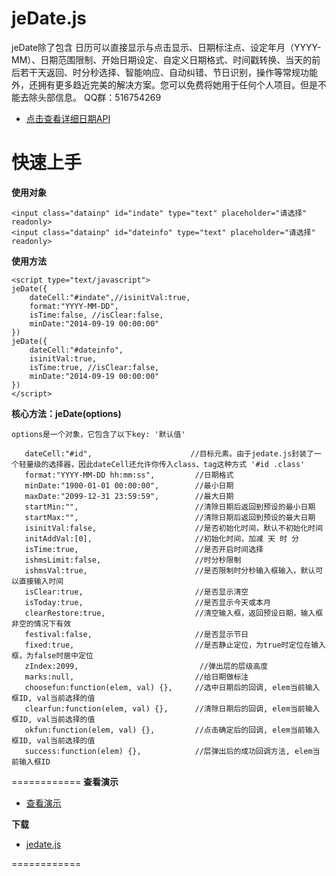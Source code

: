 jeDate.js
=======
jeDate除了包含 日历可以直接显示与点击显示、日期标注点、设定年月（YYYY-MM）、日期范围限制、开始日期设定、自定义日期格式、时间戳转换、当天的前后若干天返回、时分秒选择、智能响应、自动纠错、节日识别，操作等常规功能外，还拥有更多趋近完美的解决方案。您可以免费将她用于任何个人项目。但是不能去除头部信息。 QQ群：516754269 


* [点击查看详细日期API](http://www.jayui.com/jedate/) 

# 快速上手

**使用对象**

    <input class="datainp" id="indate" type="text" placeholder="请选择"  readonly>
    <input class="datainp" id="dateinfo" type="text" placeholder="请选择"  readonly>
      
**使用方法**


    <script type="text/javascript">  
 	jeDate({
		dateCell:"#indate",//isinitVal:true,
		format:"YYYY-MM-DD",
		isTime:false, //isClear:false,
		minDate:"2014-09-19 00:00:00"
	})
 	jeDate({
		dateCell:"#dateinfo",
		isinitVal:true,
		isTime:true, //isClear:false,
		minDate:"2014-09-19 00:00:00"
	}) 
    </script>

**核心方法：jeDate(options)**

    options是一个对象，它包含了以下key: '默认值'
    
       dateCell:"#id",                      //目标元素。由于jedate.js封装了一个轻量级的选择器，因此dateCell还允许你传入class、tag这种方式 '#id .class'
       format:"YYYY-MM-DD hh:mm:ss",         //日期格式
       minDate:"1900-01-01 00:00:00",        //最小日期
       maxDate:"2099-12-31 23:59:59",        //最大日期
       startMin:"",                          //清除日期后返回到预设的最小日期
       startMax:"",                          //清除日期后返回到预设的最大日期
       isinitVal:false,                      //是否初始化时间，默认不初始化时间
       initAddVal:[0],                       //初始化时间，加减 天 时 分
       isTime:true,                          //是否开启时间选择
       ishmsLimit:false,                     //时分秒限制
       ishmsVal:true,                        //是否限制时分秒输入框输入，默认可以直接输入时间
       isClear:true,                         //是否显示清空
       isToday:true,                         //是否显示今天或本月
       clearRestore:true,                    //清空输入框，返回预设日期，输入框非空的情况下有效
       festival:false,                       //是否显示节日
       fixed:true,                           //是否静止定位，为true时定位在输入框，为false时居中定位
       zIndex:2099,                           //弹出层的层级高度
       marks:null,                           //给日期做标注
       choosefun:function(elem, val) {},     //选中日期后的回调, elem当前输入框ID, val当前选择的值
       clearfun:function(elem, val) {},      //清除日期后的回调, elem当前输入框ID, val当前选择的值
       okfun:function(elem, val) {},         //点击确定后的回调, elem当前输入框ID, val当前选择的值
       success:function(elem) {},            //层弹出后的成功回调方法, elem当前输入框ID

============
**查看演示**

* [查看演示](http://singod.github.io/jeDate/)   

**下载**

* [jedate.js](https://github.com/singod/jeDate/blob/gh-pages/jedate/jedate.js)

============
